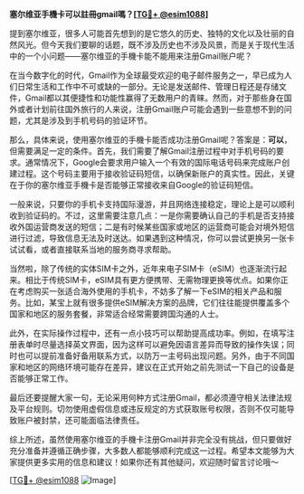 **塞尔维亚手機卡可以註冊gmail嗎？[[TG💪+ @esim1088](https://t.me/s/esim1088)]**

提到塞尔维亚，很多人可能首先想到的是它悠久的历史、独特的文化以及壮丽的自然风光。但今天我们要聊的话题，既不涉及历史也不涉及风景，而是关于现代生活中的一个小问题——塞尔维亚的手機卡能不能用来注册Gmail账户呢？

在当今数字化的时代，Gmail作为全球最受欢迎的电子邮件服务之一，早已成为人们日常生活和工作中不可或缺的一部分。无论是发送邮件、管理日程还是存储文件，Gmail都以其便捷性和功能性赢得了无数用户的青睐。然而，对于那些身在国外或者计划前往国外旅行的人来说，注册Gmail账户可能会遇到一些意想不到的问题，尤其是涉及到手机号码的验证环节。

那么，具体来说，使用塞尔维亚的手機卡能否成功注册Gmail呢？答案是：**可以**，但需要满足一定的条件。首先，我们需要了解Gmail注册过程中对手机号码的要求。通常情况下，Google会要求用户输入一个有效的国际电话号码来完成账户创建过程。这个号码主要用于接收验证码短信，以确保新账户的真实性。因此，关键在于你的塞尔维亚手機卡是否能够正常接收来自Google的验证码短信。

一般来说，只要你的手机卡支持国际漫游，并且网络连接稳定，理论上是可以顺利收到验证码的。不过，这里需要注意几点：一是你需要确认自己的手机是否支持接收外国运营商发送的短信；二是有时候某些国家或地区的运营商可能会对境外短信进行过滤，导致信息无法及时送达。如果遇到这种情况，你可以尝试更换另一张卡试试看，或者直接联系当地的服务商寻求帮助。

当然啦，除了传统的实体SIM卡之外，近年来电子SIM卡（eSIM）也逐渐流行起来。相比于传统SIM卡，eSIM具有更方便携带、无需物理更换等优点。如果你正在考虑购买一张适合海外使用的手机卡，不妨多了解一下eSIM的相关产品和服务。比如，某宝上就有很多提供eSIM解决方案的品牌，它们往往能提供覆盖多个国家和地区的服务套餐，非常适合经常需要跨国沟通的人士。

此外，在实际操作过程中，还有一点小技巧可以帮助提高成功率。例如，在填写注册表单时尽量选择英文界面，因为这样可以避免因语言差异而导致的操作失误；同时也可以提前准备好备用联系方式，以防万一主号码出现问题。另外，由于不同国家和地区的网络环境可能存在差异，建议在正式开始之前先测试一下自己的设备是否能够正常工作。

最后还要提醒大家一句，无论采用何种方式注册Gmail，都必须遵守相关法律法规及平台规则。切勿使用虚假信息或违反规定的方式获取账号权限，否则不仅可能导致账户被封禁，还可能面临法律责任。

综上所述，虽然使用塞尔维亚的手機卡注册Gmail并非完全没有挑战，但只要做好充分准备并遵循正确步骤，大多数人都能够顺利完成这一过程。希望本文能够为大家提供更多实用的信息和建议！如果你还有其他疑问，欢迎随时留言讨论哦～

[[TG💪+ @esim1088](https://t.me/s/esim1088) ![Image](https://i.postimg.cc/4NQfJmqS/Snipaste-2025-05-13-00-14-12.png)]